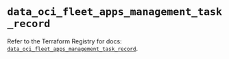# `data_oci_fleet_apps_management_task_record`

Refer to the Terraform Registry for docs: [`data_oci_fleet_apps_management_task_record`](https://registry.terraform.io/providers/oracle/oci/7.19.0/docs/data-sources/fleet_apps_management_task_record).
